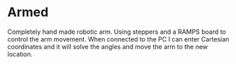 # Armed
Completely hand made robotic arm. Using steppers and a RAMPS board to control the arm movement. When connected to the PC I can enter Cartesian coordinates and it will solve the angles and move the arm to the new location.

